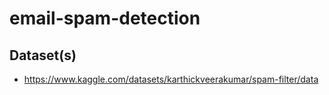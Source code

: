 # email-spam-detection


## Dataset(s)
* https://www.kaggle.com/datasets/karthickveerakumar/spam-filter/data